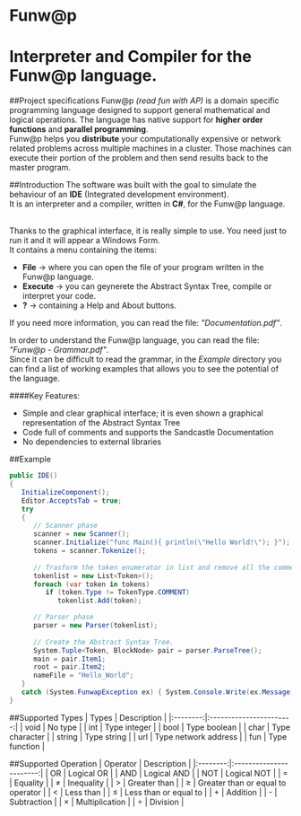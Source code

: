 # Funw@p
Interpreter and Compiler for the Funw@p language.
====

##Project specifications
Funw@p <i>(read fun with AP)</i> is a domain specific programming language designed to support general mathematical and logical operations. The language has native support for <b>higher order functions</b> and <b>parallel programming</b>.<br/>
Funw@p helps you <b>distribute</b> your computationally expensive or network related problems across multiple machines in a cluster. Those machines can execute their portion of the problem and then send results back to the master program.

##Introduction
The software was built with the goal to simulate the behaviour of an <b>IDE</b> (Integrated development environment).<br />
It is an interpreter and a compiler, written in <b>C#</b>, for the Funw@p language.<br /><br />

Thanks to the graphical interface, it is really simple to use. You need just to run it and it will appear a Windows Form.<br />
It contains a menu containing the items:
 - <b>File</b> → where you can open the file of your program written in the Funw@p language.
 - <b>Execute</b> → you can geynerete the Abstract Syntax Tree, compile or interpret your code.
 - <b>?</b> → containing a Help and About buttons.

If you need more information, you can read the file: <i>"Documentation.pdf"</i>.

In order to understand the Funw@p language, you can read the file: <i>"Funw@p - Grammar.pdf"</i>.<br />
Since it can be difficult to read the grammar, in the <i>Example</i> directory you can find 
a list of working examples that allows you to see the potential of the language.

####Key Features:
- Simple and clear graphical interface; it is even shown a graphical representation of the Abstract Syntax Tree
- Code full of comments and supports the Sandcastle Documentation
- No dependencies to external libraries

##Example
```c#
public IDE()
{
   InitializeComponent();
   Editor.AcceptsTab = true;
   try
   {
      // Scanner phase
      scanner = new Scanner();
      scanner.Initialize("func Main(){ println(\"Hello World!\"); }");
      tokens = scanner.Tokenize();
      
      // Trasform the token enumerator in list and remove all the comments
      tokenlist = new List<Token>();
      foreach (var token in tokens)
         if (token.Type != TokenType.COMMENT)
            tokenlist.Add(token);

      // Parser phase
      parser = new Parser(tokenlist);
      
      // Create the Abstract Syntax Tree.
      System.Tuple<Token, BlockNode> pair = parser.ParseTree();
      main = pair.Item1;
      root = pair.Item2;
      nameFile = "Hello_World";
   }
   catch (System.FunwapException ex) { System.Console.Write(ex.Message); }
}
```

##Supported Types
|   Types  |       Description       |
|:--------:|:-----------------------:|
|   void   |	No type                 |
|   int    |	Type integer            |
|   bool   |	Type boolean            |
|   char   |	Type character          |
|  string  |	Type string             |
|   url    |	Type network address    |
|   fun    |	Type function           |


##Supported Operation
| Operator |       Description       |
|:--------:|:-----------------------:|
|   OR     |	Logical OR       |
|   AND    |	Logical AND    |
|   NOT    |	Logical NOT |
|    =     |	Equality       |
|    ≠     |	Inequality       |
|    >     |	Greater than    |
|    ≥     |	Greater than or equal to operator |
|    <     |	Less than       |
|    ≤     |	Less than or equal to       |
|    +     |	Addition       |
|    -     |	Subtraction    |
|    ×     |	Multiplication |
|    ÷     |	Division       |
